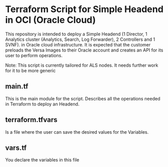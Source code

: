 # Terraform Script for Simple Headend in OCI (Oracle Cloud)

This repository is intended to deploy a Simple Headend (1 Director, 1 Analytics cluster (Analytics, Search, Log Forwarder), 2 Controllers and 1 SVNF). in Oracle cloud infrastructure. It is expected that the customer preloads the Versa Images to their Oracle account and creates an API for its user to perform operations. 

Note: This script is currently tailored for ALS nodes. It needs further work for it to be more generic

## main.tf
This is the main module for the script. Describes all the operations needed in Terraform to deploy an Headend.

## terraform.tfvars
Is a file where the user can save the desired values for the Variables.

## vars.tf
You declare the variables in this file


